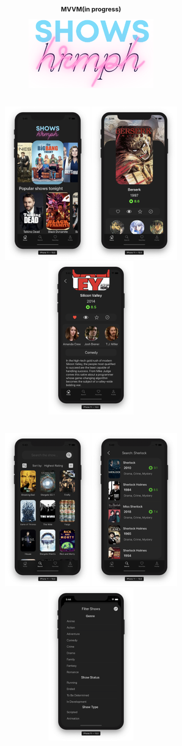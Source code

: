 <h3 align="center">MVVM(in progress) </h3>  

<p align="center">
  <img src="https://github.com/REDISKA88/hrmph_shows/blob/master/hrmph_shows/logo.png" height="180" title="hrmph shows">
</p>
<br>
  <p align="center">
    <img src="https://github.com/REDISKA88/hrmph_shows/blob/mvvm/screens/s0.png" alt=" "  class="center" height="400">
    <img src="https://github.com/REDISKA88/hrmph_shows/blob/mvvm/screens/s1.png" alt=" "  class="center" height="400">
    <img src="https://github.com/REDISKA88/hrmph_shows/blob/mvvm/screens/s2.png" alt=" "  class="center" height="400">
  </p>
  <br>
  
   <p align="center">
    <img src="https://github.com/REDISKA88/hrmph_shows/blob/mvvm/screens/s4.png" alt=" "  class="center" height="400">
  <img src="https://github.com/REDISKA88/hrmph_shows/blob/mvvm/screens/s5.png" alt=" "  class="center" height="400">
  <img src="https://github.com/REDISKA88/hrmph_shows/blob/mvvm/screens/s6.png" alt=" "  class="center" height="400">
</p>
